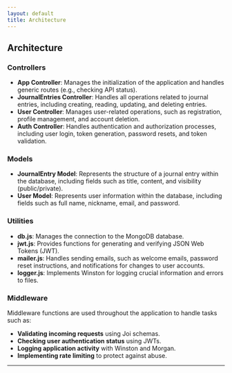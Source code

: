 ```yaml
---
layout: default
title: Architecture
---
```


## Architecture

### Controllers

- **App Controller**: Manages the initialization of the application and handles generic routes (e.g., checking API status).
- **JournalEntries Controller**: Handles all operations related to journal entries, including creating, reading, updating, and deleting entries.
- **User Controller**: Manages user-related operations, such as registration, profile management, and account deletion.
- **Auth Controller**: Handles authentication and authorization processes, including user login, token generation, password resets, and token validation.

### Models

- **JournalEntry Model**: Represents the structure of a journal entry within the database, including fields such as title, content, and visibility (public/private).
- **User Model**: Represents user information within the database, including fields such as full name, nickname, email, and password.

### Utilities

- **db.js**: Manages the connection to the MongoDB database.
- **jwt.js**: Provides functions for generating and verifying JSON Web Tokens (JWT).
- **mailer.js**: Handles sending emails, such as welcome emails, password reset instructions, and notifications for changes to user accounts.
- **logger.js**: Implements Winston for logging crucial information and errors to files.

### Middleware

Middleware functions are used throughout the application to handle tasks such as:
- **Validating incoming requests** using Joi schemas.
- **Checking user authentication status** using JWTs.
- **Logging application activity** with Winston and Morgan.
- **Implementing rate limiting** to protect against abuse.

---
